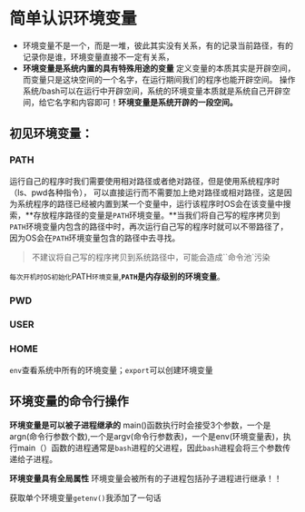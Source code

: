 # 简单认识环境变量

-   环境变量不是一个，而是一堆，彼此其实没有关系，有的记录当前路径，有的记录你是谁，环境变量直接不一定有关系，
-   **环境变量是系统内置的具有特殊用途的变量**
    定义变量的本质其实是开辟空间，而变量只是这块空间的一个名字，在运行期间我们的程序也能开辟空间。
    操作系统/bash可以在运行中开辟空间，系统的环境变量本质就是系统自己开辟空间，给它名字和内容即可！**环境变量是系统开辟的一段空间。**



## 初见环境变量：

### PATH

运行自己的程序时我们需要使用相对路径或者绝对路径，但是使用系统程序时（ls、pwd各种指令）， 可以直接运行而不需要加上绝对路径或相对路径，这是因为系统程序的路径已经被内置到某一个变量中，运行该程序时OS会在该变量中搜索，**存放程序路径的变量是`PATH`环境变量。**当我们将自己写的程序拷贝到`PATH`环境变量内包含的路径中时，再次运行自己写的程序时就可以不带路径了，因为OS会在`PATH`环境变量包含的路径中去寻找。

>   不建议将自己写的程序拷贝到系统路径中，可能会造成``命令池`污染

`每次开机时OS初始化`PATH`环境变量`,**`PATH`是内存级别的环境变量**。

### PWD

### USER

### HOME

`env`查看系统中所有的环境变量；`export`可以创建环境变量

## 环境变量的命令行操作

**环境变量是可以被子进程继承的**
main()函数执行时会接受3个参数，一个是argn(命令行参数个数),一个是argv(命令行参数表)，一个是env(环境变量表)，执行main（）函数的进程通常是`bash`进程的父进程，因此`bash`进程会将三个参数传递给子进程。

**环境变量具有全局属性**
环境变量会被所有的子进程包括孙子进程进行继承！！

获取单个环境变量`getenv()`我添加了一句话